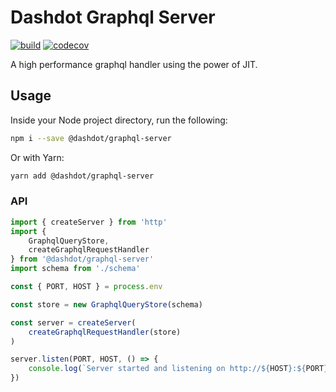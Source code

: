 # Dashdot Graphql Server

[![build](https://img.shields.io/github/workflow/status/wappla/graphql-server/Build?style=flat&colorA=000000&colorB=000000)](https://github.com/wappla/graphql-server/actions/workflows/on_push_main.yml)
[![codecov](https://img.shields.io/codecov/c/github/wappla/graphql-server?style=flat&colorA=000000&colorB=000000)](https://codecov.io/gh/wappla/graphql-server)

A high performance graphql handler using the power of JIT.

## Usage

Inside your Node project directory, run the following:

```sh
npm i --save @dashdot/graphql-server
```

Or with Yarn:

```sh
yarn add @dashdot/graphql-server
```

### API

```javascript
import { createServer } from 'http'
import {
    GraphqlQueryStore,
    createGraphqlRequestHandler
} from '@dashdot/graphql-server'
import schema from './schema'

const { PORT, HOST } = process.env

const store = new GraphqlQueryStore(schema)

const server = createServer(
    createGraphqlRequestHandler(store)
)

server.listen(PORT, HOST, () => {
    console.log(`Server started and listening on http://${HOST}:${PORT}`)
})
```